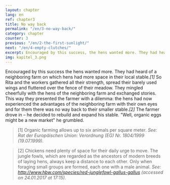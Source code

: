 ```yaml
---
layout: chapter
lang: en
ref: chapter3
title: No way back
permalink: "/en/3-no-way-back/"
category: chapter
counter: 3
previous: "/en/2-the-first-sunlight/"
next: "/en/4-empty-clutches/"
excerpt: Encouraged by this success, the hens wanted more. They had heard of a neighboring farm on which hens had more space in their local stable ...
img: kapitel_3.png
---
```


Encouraged by this success the hens wanted more. They had heard of a neighboring farm on which hens had more space in their local stable._[1]_ So Rita and the workers gathered all their strength, spread their barely used wings and fluttered over the fence of their meadow. They mingled cheerfully with the hens of the neighboring farm and exchanged stories. This way they presented the farmer with a dilemma: the hens had now experienced the advantages of the neighboring farm with their own eyes and for them there was no way back to their smaller stable._[2]_ The farmer drove in – he decided to rebuild and expand his stable. "Well, organic eggs might be a new market" he grumbled.

> [1] Organic farming allows up to six animals per square meter.
_See: Rat der Europäischen Union: Verordnung (EG) Nr. 1804/1999 (19.07.1999)._

> [2] Chickens need plenty of space for their daily urge to move. The jungle fowls, which are regarded as the ancestors of modern breeds of laying hens, always keep a distance to each other. Only when foraging small groups are formed, each one with a male animal.
_See: http://www.hbw.com/species/red-junglefowl-gallus-gallus (accessed on 24.01.2017 at 17:15)._

